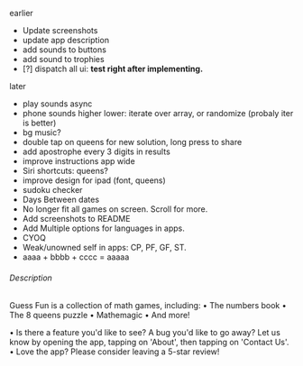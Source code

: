 earlier
- Update screenshots
- update app description
- add sounds to buttons
- add sound to trophies
- [?] dispatch all ui: **test right after implementing.**

later
- play sounds async
- phone sounds higher lower: iterate over array, or randomize (probaly iter is better)
- bg music?
- double tap on queens for new solution, long press to share
- add apostrophe every 3 digits in results
- improve instructions app wide
- Siri shortcuts: queens?
- improve design for ipad (font, queens)
- sudoku checker
- Days Between dates
- No longer fit all games on screen. Scroll for more.
- Add screenshots to README
- Add Multiple options for languages in apps.
- CYOQ
- Weak/unowned self in apps: CP, PF, GF, ST.
- aaaa + bbbb + cccc = aaaaa

###### Description

Guess Fun is a collection of math games, including:
• The numbers book
• The 8 queens puzzle
• Mathemagic
• And more!

• Is there a feature you'd like to see? A bug you'd like to go away? Let us know by opening the app, tapping on 'About', then tapping on 'Contact Us'.
• Love the app? Please consider leaving a 5-star review!